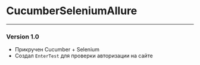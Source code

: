 # CucumberSeleniumAllure
------
### Version 1.0

* Прикручен Cucumber + Selenium
* Создал `EnterTest` для проверки авторизации на сайте
